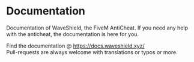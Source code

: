 # Documentation

Documentation of WaveShield, the FiveM AntiCheat. If you need any help with the anticheat, the documentation is here for you.

Find the documentation @ https://docs.waveshield.xyz/ <br>
Pull-requests are always welcome with translations or typos or more.
